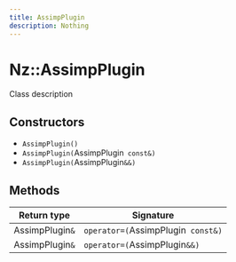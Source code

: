 ```yaml
---
title: AssimpPlugin
description: Nothing
---
```


# Nz::AssimpPlugin

Class description

## Constructors

- `AssimpPlugin()`
- `AssimpPlugin(`AssimpPlugin` const&)`
- `AssimpPlugin(`AssimpPlugin`&&)`

## Methods

| Return type | Signature |
| ----------- | --------- |
| AssimpPlugin`&` | `operator=(`AssimpPlugin` const&)` |
| AssimpPlugin`&` | `operator=(`AssimpPlugin`&&)` |
